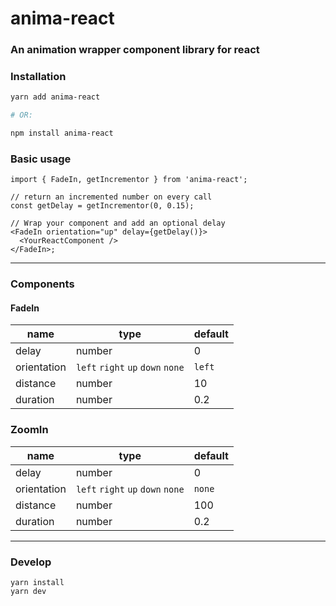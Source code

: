 # anima-react

### An animation wrapper component library for react

### Installation

```bash
yarn add anima-react

# OR:

npm install anima-react
```

### Basic usage

```tsx
import { FadeIn, getIncrementor } from 'anima-react';

// return an incremented number on every call
const getDelay = getIncrementor(0, 0.15);

// Wrap your component and add an optional delay
<FadeIn orientation="up" delay={getDelay()}>
  <YourReactComponent />
</FadeIn>;
```

---

### Components

#### **FadeIn**

| name        | type                              | default |
| ----------- | --------------------------------- | ------- |
| delay       | number                            | 0       |
| orientation | `left` `right` `up` `down` `none` | `left`  |
| distance    | number                            | 10      |
| duration    | number                            | 0.2     |

### **ZoomIn**

| name        | type                              | default |
| ----------- | --------------------------------- | ------- |
| delay       | number                            | 0       |
| orientation | `left` `right` `up` `down` `none` | `none`  |
| distance    | number                            | 100     |
| duration    | number                            | 0.2     |

---

### Develop

```
yarn install
yarn dev
```

